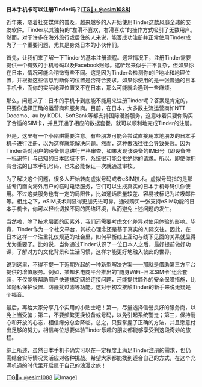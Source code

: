**日本手机卡可以注册Tinder吗？[[TG💪+ @esim1088](https://t.me/s/esim1088)]**

近年来，随着社交媒体的普及，越来越多的人开始使用Tinder这款风靡全球的交友软件。Tinder以其独特的“左滑不喜欢，右滑喜欢”的操作方式吸引了无数用户。然而，对于许多在海外旅行或居住的人来说，能否成功注册并正常使用Tinder成为了一个重要问题，尤其是身处日本的小伙伴们。

首先，让我们来了解一下Tinder的基本注册流程。通常情况下，注册Tinder需要提供一个有效的手机号码以及Facebook账号。这听起来似乎并不复杂，但如果你在日本，情况可能会稍微有些不同。这是因为Tinder会检测你的IP地址和地理位置，并根据这些信息判断你的位置是否符合要求。如果你使用的是一张普通的日本手机卡，而你的实际地理位置又不在日本，那么可能就会遇到一些麻烦。

那么，问题来了：日本的手机卡到底能不能用来注册Tinder呢？答案是肯定的，只要你选择正确的运营商和服务商。目前，在日本，大多数主流运营商如NTT Docomo、au by KDDI、SoftBank等都支持国际漫游服务，这意味着只要你购买了合适的SIM卡，并且开通了相应的数据套餐，就可以顺利地完成Tinder的注册。

但是，这里有一个小陷阱需要注意。有些朋友可能会尝试直接用本地朋友的日本手机卡进行注册，以为这样就能解决问题。然而，这种做法往往会导致失败。因为Tinder会对用户的设备信息进行严格审查，如果发现该设备的IMEI号（即设备唯一标识符）与已知的日本区域不符，系统很可能会拒绝你的请求。所以，即使你拥有合法的日本手机号码，也未必能保证一次就通过审核。

为了解决这个问题，很多人开始转向虚拟号码或者eSIM技术。虚拟号码指的是那些专门面向海外用户的临时电话服务，它们可以生成真实的日本手机号码供你使用。不过这类服务也有一定的局限性，比如通话质量较差、容易被标记为垃圾邮件等。相比之下，eSIM技术则显得更加先进可靠。通过购买一张支持eSIM功能的日本手机卡，你可以轻松切换不同的网络环境，从而避免上述问题的发生。

当然啦，除了技术层面的因素外，我们还需要考虑文化差异对使用体验的影响。毕竟，Tinder作为一个社交平台，其核心理念还是基于真实的人际交往。因此，在日本这样一个注重礼仪规范的社会里，如何平衡线上互动与线下见面的关系就显得尤为重要了。比如说，当你通过Tinder认识了一位日本人之后，最好提前做好功课，了解对方的文化背景和生活习惯，这样才能更好地融入彼此的世界。

说到这里，不得不提一下近期兴起的一种新型解决方案——那就是借助第三方平台提供的增值服务。例如，某知名电商平台推出的“随身WiFi+日本SIM卡”组合套装，不仅能够帮助用户快速搞定网络连接问题，还能提供额外的安全保障措施，比如隐私保护设置、防骚扰过滤等功能。这对于初次接触Tinder的新手来说无疑是个福音。

最后，再给大家分享几个实用的小贴士吧！第一，尽量选择信誉良好的服务商，以免上当受骗；第二，不要频繁更换设备或号码，以免引起系统警觉；第三，保持耐心和开放的心态，相信缘分总会降临。总之，只要掌握了正确的方法，并且愿意付出足够的努力，相信每位想要体验Tinder乐趣的朋友都能够享受到这段奇妙的旅程。

综上所述，虽然日本手机卡确实可以在一定程度上满足Tinder注册的需求，但仍需结合实际情况灵活应对各种挑战。希望大家都能找到适合自己的方式，在这个充满机遇的时代里开启属于自己的浪漫之旅！

[[TG💪+ @esim1088](https://t.me/s/esim1088) ![Image](https://i.postimg.cc/4NQfJmqS/Snipaste-2025-05-13-00-14-12.png)]